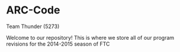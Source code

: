 ARC-Code
========

Team Thunder (5273)

Welcome to our repository! This is where we store all of our program revisions for the 2014-2015 season of FTC
